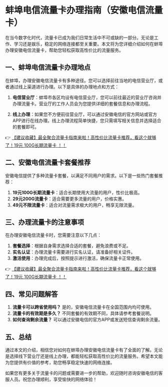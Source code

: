 # 蚌埠电信流量卡办理指南（安徽电信流量卡）

在当今数字化时代，流量卡已成为我们日常生活中不可或缺的一部分。无论是工作、学习还是娱乐，稳定的网络连接都至关重要。本文将为您详细介绍如何在蚌埠办理安徽电信流量卡，帮助您轻松获取高性价比的流量服务。

## 一、蚌埠电信流量卡办理地点

在蚌埠，办理安徽电信流量卡有多种途径。您可以选择前往当地的电信营业厅，或者通过线上渠道进行办理。以下是具体的办理地点和方式：

1. **电信营业厅**：蚌埠市各区均设有电信营业厅，您可以前往最近的营业厅咨询并办理流量卡。营业厅的工作人员会为您提供详细的套餐信息和办理流程。

2. **线上办理**：如果您不方便前往营业厅，可以通过安徽电信的官方网站或官方APP进行在线办理。线上办理流程简单快捷，您只需填写相关信息并选择适合的套餐即可。

👉 [【建议收藏】最全聚合流量卡指南来啦！高性价比流量卡推荐，看这个就够了！19元 100G长期流量卡 ！！](https://bit.ly/Liuliangka)

## 二、安徽电信流量卡套餐推荐

安徽电信提供了多种流量卡套餐，以满足不同用户的需求。以下是一些热门套餐推荐：

1. **19元100G长期流量卡**：适合长期使用大流量的用户，性价比极高。
2. **29元200G流量卡**：适合需要更多流量的用户，价格实惠。
3. **49元不限流量卡**：适合对流量需求极大的用户，畅享无限流量。

## 三、办理流量卡的注意事项

在办理安徽电信流量卡时，您需要注意以下几点：

1. **套餐选择**：根据自身需求选择合适的套餐，避免浪费或不足。
2. **实名认证**：办理流量卡需要进行实名认证，请准备好相关证件。
3. **激活使用**：办理完成后，按照提示进行激活，确保流量卡正常使用。

👉 [【建议收藏】最全聚合流量卡指南来啦！高性价比流量卡推荐，看这个就够了！19元 100G长期流量卡 ！！](https://bit.ly/Liuliangka)

## 四、常见问题解答

1. **流量卡可以跨省使用吗？** 是的，安徽电信流量卡在全国范围内均可使用。
2. **流量卡的有效期是多久？** 不同套餐的有效期不同，具体请参考套餐说明。
3. **如何查询剩余流量？** 可以通过安徽电信的官方APP或发送短信查询剩余流量。

## 五、总结

通过本文的介绍，相信您对如何在蚌埠办理安徽电信流量卡有了全面的了解。无论是选择线下营业厅还是线上办理，都能轻松获取高性价比的流量服务。希望本文能为您提供有价值的参考，助您畅享稳定快速的网络连接。

如果您有更多关于流量卡的问题或需要进一步的帮助，欢迎随时咨询安徽电信的客服人员。祝您办理顺利，享受愉快的网络体验！